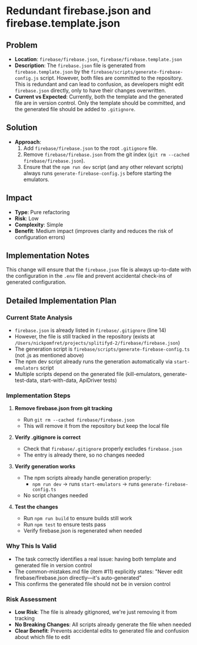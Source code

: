 # Redundant firebase.json and firebase.template.json

## Problem
- **Location**: `firebase/firebase.json`, `firebase/firebase.template.json`
- **Description**: The `firebase.json` file is generated from `firebase.template.json` by the `firebase/scripts/generate-firebase-config.js` script. However, both files are committed to the repository. This is redundant and can lead to confusion, as developers might edit `firebase.json` directly, only to have their changes overwritten.
- **Current vs Expected**: Currently, both the template and the generated file are in version control. Only the template should be committed, and the generated file should be added to `.gitignore`.

## Solution
- **Approach**: 
  1. Add `firebase/firebase.json` to the root `.gitignore` file.
  2. Remove `firebase/firebase.json` from the git index (`git rm --cached firebase/firebase.json`).
  3. Ensure that the `npm run dev` script (and any other relevant scripts) always runs `generate-firebase-config.js` before starting the emulators.

## Impact
- **Type**: Pure refactoring
- **Risk**: Low
- **Complexity**: Simple
- **Benefit**: Medium impact (improves clarity and reduces the risk of configuration errors)

## Implementation Notes
This change will ensure that the `firebase.json` file is always up-to-date with the configuration in the `.env` file and prevent accidental check-ins of generated configuration.

## Detailed Implementation Plan

### Current State Analysis
- `firebase.json` is already listed in `firebase/.gitignore` (line 14)
- However, the file is still tracked in the repository (exists at `/Users/nickpomfret/projects/splitifyd-2/firebase/firebase.json`)
- The generation script is `firebase/scripts/generate-firebase-config.ts` (not .js as mentioned above)
- The npm dev script already runs the generation automatically via `start-emulators` script
- Multiple scripts depend on the generated file (kill-emulators, generate-test-data, start-with-data, ApiDriver tests)

### Implementation Steps
1. **Remove firebase.json from git tracking**
   - Run `git rm --cached firebase/firebase.json`
   - This will remove it from the repository but keep the local file
   
2. **Verify .gitignore is correct**
   - Check that `firebase/.gitignore` properly excludes `firebase.json`
   - The entry is already there, so no changes needed
   
3. **Verify generation works**
   - The npm scripts already handle generation properly:
     - `npm run dev` → runs `start-emulators` → runs `generate-firebase-config.ts`
   - No script changes needed

4. **Test the changes**
   - Run `npm run build` to ensure builds still work
   - Run `npm test` to ensure tests pass
   - Verify firebase.json is regenerated when needed

### Why This Is Valid
- The task correctly identifies a real issue: having both template and generated file in version control
- The common-mistakes.md file (item #11) explicitly states: "Never edit firebase/firebase.json directly—it's auto-generated"
- This confirms the generated file should not be in version control

### Risk Assessment
- **Low Risk**: The file is already gitignored, we're just removing it from tracking
- **No Breaking Changes**: All scripts already generate the file when needed
- **Clear Benefit**: Prevents accidental edits to generated file and confusion about which file to edit